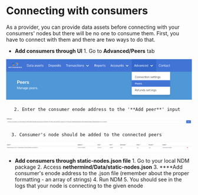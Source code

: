 # Connecting with consumers

As a provider, you can provide data assets before connecting with your consumers' nodes but there will be no one to consume them. First, you have to connect with them and there are two ways to do that.

* **Add consumers through UI** 1. Go to **Advanced/Peers** tab

![Advanced/Peers tab](../.gitbook/assets/image%20%2839%29.png)

       2. Enter the consumer enode address to the '**Add peer**' input    


![Adding enode to the available peers](../.gitbook/assets/image%20%2849%29.png)

      3. Consumer's node should be added to the connected peers  


![Connected provider&apos;s node](../.gitbook/assets/image%20%2845%29.png)



* **Add consumers through static-nodes.json file** 1. Go to your local NDM package 2. Access **nethermind/Data/static-nodes.json** 3. ****Add consumer's enode address to the .json file \(remember about the proper formatting - an array of strings\)  4. Run NDM  5. You should see in the logs that your node is connecting to the given enode

